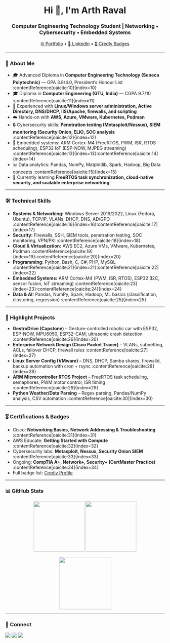 <!-- Header -->
<h1 align="center">Hi 👋, I'm Arth Raval</h1>
<h3 align="center">Computer Engineering Technology Student | Networking • Cybersecurity • Embedded Systems</h3>

<p align="center">
  <a href="https://arthraval.vercel.app/">🌐 Portfolio</a> •
  <a href="https://linkedin.com/in/arthraval">💼 LinkedIn</a> •
  <a href="https://credly.com/users/arth-raval">🎖 Credly Badges</a>
</p>

---

### 🚀 About Me
- 🎓 Advanced Diploma in **Computer Engineering Technology (Seneca Polytechnic)** — GPA 3.8/4.0, President’s Honour List :contentReference[oaicite:10]{index=10}  
- 🎓 Diploma in **Computer Engineering (GTU, India)** — CGPA 9.7/10 :contentReference[oaicite:11]{index=11}  
- 🔧 Experienced with **Linux/Windows server administration, Active Directory, DNS/DHCP, IIS/Apache, firewalls, and scripting**  
- ☁️ Hands-on with **AWS, Azure, VMware, Kubernetes, Podman**  
- 🔒 Cybersecurity skills: **Penetration testing (Metasploit/Nessus), SIEM monitoring (Security Onion, ELK), SOC analysis** :contentReference[oaicite:12]{index=12}  
- 🤖 Embedded systems: ARM Cortex-M4 (FreeRTOS, PWM, ISR, RTOS scheduling), ESP32 IoT (ESP-NOW, MJPEG streaming) :contentReference[oaicite:13]{index=13}:contentReference[oaicite:14]{index=14}  
- 📊 Data analytics: Pandas, NumPy, Matplotlib, Spark, Hadoop, Big Data concepts :contentReference[oaicite:15]{index=15}  
- 🌱 Currently learning **FreeRTOS task synchronization, cloud-native security, and scalable enterprise networking**  

---

### 🛠️ Technical Skills
- **Systems & Networking:** Windows Server 2019/2022, Linux (Fedora, Ubuntu), TCP/IP, VLANs, DHCP, DNS, AD/GPO :contentReference[oaicite:16]{index=16}:contentReference[oaicite:17]{index=17}  
- **Security:** Firewalls, SSH, SIEM tools, penetration testing, SOC monitoring, VPN/PKI :contentReference[oaicite:18]{index=18}  
- **Cloud & Virtualization:** AWS EC2, Azure VMs, VMware, Kubernetes, Podman :contentReference[oaicite:19]{index=19}:contentReference[oaicite:20]{index=20}  
- **Programming:** Python, Bash, C, C#, PHP, MySQL :contentReference[oaicite:21]{index=21}:contentReference[oaicite:22]{index=22}  
- **Embedded Systems:** ARM Cortex-M4 (PWM, ISR, RTOS), ESP32 (I2C, sensor fusion, IoT streaming) :contentReference[oaicite:23]{index=23}:contentReference[oaicite:24]{index=24}  
- **Data & AI:** Pandas, NumPy, Spark, Hadoop, ML basics (classification, clustering, regression) :contentReference[oaicite:25]{index=25}  

---

### 📌 Highlight Projects
- **GestroDrive (Capstone)** – Gesture-controlled robotic car with ESP32, ESP-NOW, MPU6050, ESP32-CAM, ultrasonic crash detection :contentReference[oaicite:26]{index=26}  
- **Enterprise Network Design (Cisco Packet Tracer)** – VLANs, subnetting, ACLs, failover DHCP, firewall rules :contentReference[oaicite:27]{index=27}  
- **Linux Server Config (VMware)** – DNS, DHCP, Samba shares, firewalld, backup automation with cron + rsync :contentReference[oaicite:28]{index=28}  
- **ARM Microcontroller RTOS Project** – FreeRTOS task scheduling, semaphores, PWM motor control, ISR timing :contentReference[oaicite:29]{index=29}  
- **Python Weather/Data Parsing** – Regex parsing, Pandas/NumPy analysis, CSV automation :contentReference[oaicite:30]{index=30}  

---

### 🎖 Certifications & Badges
- Cisco: **Networking Basics**, **Network Addressing & Troubleshooting** :contentReference[oaicite:31]{index=31}  
- AWS Educate: **Getting Started with Compute** :contentReference[oaicite:32]{index=32}  
- Cybersecurity labs: **Metasploit, Nessus, Security Onion SIEM** :contentReference[oaicite:33]{index=33}  
- Ongoing: **CompTIA A+, Network+, Security+ (CertMaster Practice)** :contentReference[oaicite:34]{index=34}  
- Full badge list: [Credly Profile](https://www.credly.com/users/arth-raval)

---

### 📊 GitHub Stats
<p align="center">
  <img src="https://github-readme-stats.vercel.app/api?username=arthraval&show_icons=true&theme=tokyonight" height="160" />
  <img src="https://github-readme-streak-stats.herokuapp.com/?user=arthraval&theme=tokyonight" height="160" />
</p>

<p align="center">
  <img src="https://github-readme-stats.vercel.app/api/top-langs/?username=arthraval&layout=compact&theme=tokyonight" height="165" />
</p>

---

### 🤝 Connect
<p>
  <a href="https://linkedin.com/in/arthraval"><img src="https://img.shields.io/badge/LinkedIn-0A66C2?logo=linkedin&logoColor=white" /></a>
  <a href="mailto:rarth73@gmail.com"><img src="https://img.shields.io/badge/Email-rarth73%40gmail.com-red" /></a>
  <a href="https://credly.com/users/arth-raval"><img src="https://img.shields.io/badge/Credly-Badges-yellow" /></a>
</p>
